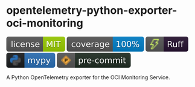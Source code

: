 # opentelemetry-python-exporter-oci-monitoring

<!--
[![pipeline status](https://github.com/bjoern-reetz/cap-tools/actions/workflows/publish.yml/badge.svg?main)](https://github.com/bjoern-reetz/cap-tools/actions/workflows/publish.yml)
[![latest package version](https://img.shields.io/pypi/v/cap-tools)](https://pypi.org/project/cap-tools/)
[![supported python versions](https://img.shields.io/pypi/pyversions/cap-tools)](https://www.python.org/)
[![PyPI - Downloads](https://img.shields.io/pypi/dm/cap-tools)](https://pypistats.org/packages/cap-tools)
-->
[![license](./images/license.svg)](./LICENSE)
[![source files coverage](./images/coverage.svg)](https://coverage.readthedocs.io/)
[![ruff](./images/ruff.svg)](https://docs.astral.sh/ruff)
[![mypy](./images/mypy.svg)](https://www.mypy-lang.org/)
[![pre-commit](./images/pre-commit.svg)](https://pre-commit.com/)

A Python OpenTelemetry exporter for the OCI Monitoring Service.
